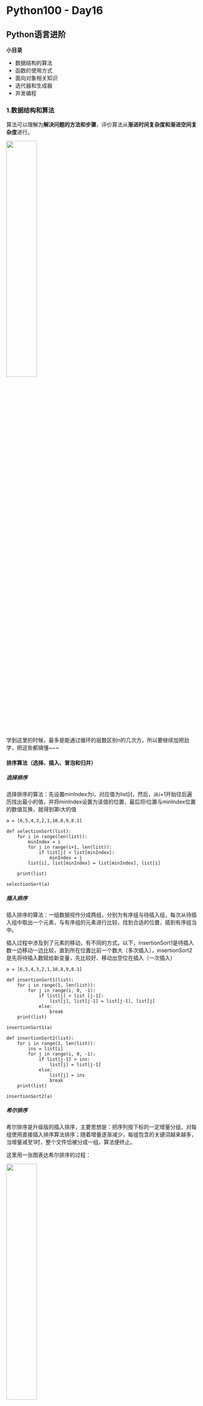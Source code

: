# Python100 - Day16
## Python语言进阶

**小目录**

+ 数据结构的算法
+ 函数的使用方式
+ 面向对象相关知识
+ 迭代器和生成器
+ 并发编程

### 1.数据结构和算法

算法可以理解为**解决问题的方法和步骤**，评价算法从**渐进时间复杂度和渐进空间复杂度**进行。


<img src="https://raw.githubusercontent.com/chenjiahuan262821/LearnPy/master/python_100_day/day16_python/time_complexity.jpg" width="40%" height="40%">


学到这里的时候，最多是能通过循环的层数区别n的几次方，所以要继续加把劲学，把这些都搞懂~~~

#### 排序算法（选择、插入、冒泡和归并）

##### 选择排序

选择排序的算法：先设置minIndex为i，对应值为list[i]，然后，从i+1开始往后遍历找出最小的值，并将minIndex设置为该值的位置，最后将i位置与minIndex位置的数值互换，就得到第i大的值
	
	a = [6,5,4,3,2,1,10,8,9,8.1]
	
	def selectionSort(list):
		for i in range(len(list)):
			minIndex = i
			for j in range(i+1, len(list)):
				if list[j] < list[minIndex]:
					minIndex = j
			list[i], list[minIndex] = list[minIndex], list[i]
	
		print(list)
	
	selectionSort(a)

##### 插入排序

插入排序的算法：一组数据视作分成两组，分别为有序组与待插入组，每次从待插入组中取出一个元素，与有序组的元素进行比较，找到合适的位置，插到有序组当中。

插入过程中涉及到了元素的移动，有不同的方式。以下，insertionSort1是待插入数一边移动一边比较，直到所在位置比前一个数大（多次插入），insertionSort2是先将待插入数赋给新变量，先比较好、移动出空位在插入（一次插入）

	a = [6,5,4,3,2,1,10,8,9,8.1]
	
	def insertionSort1(list):
		for i in range(1, len(list)):
			for j in range(i, 0, -1):
				if list[j] < list [j-1]:
					list[j], list[j-1] = list[j-1], list[j]
				else: 
					break
		print(list)
	
	insertionSort1(a)
	
	def insertionSort2(list):
		for i in range(1, len(list)):
			ins = list[i] 
			for j in range(i, 0, -1):
				if list[j-1] > ins:
					list[j] = list[j-1]
				else:
					list[j] = ins
					break
		print(list)
	
	insertionSort2(a)

##### 希尔排序

希尔排序是升级版的插入排序，主要思想是：把序列按下标的一定增量分组，对每组使用直接插入排序算法排序；随着增量逐渐减少，每组包含的关键词越来越多，当增量减至1时，整个文件恰被分成一组，算法便终止。

这里用一张图表达希尔排序的过程：

<img src="https://raw.githubusercontent.com/chenjiahuan262821/LearnPy/master/python_100_day/day16_python/shellSort.jpg" width="40%" height="40%">

通过增量的设置，希尔排序减少了插入排序中许多无效的比较，所以其时间复杂度较直接插入排序低，低于O(n^2)，它的时间是所取“增量”序列的函数:最好时间复杂度是O(n)，平均时间复杂度： O(1.2^n ~ 1.5^n)，最坏时间复杂度： O(n^2)。

在希尔排序的理解时，我们倾向于以每一个分组进行处理去理解，但在代码实现中，不用这么按部就班地处理完一组再调转回来处理下一组，实现过程中，是从第step个元素开始，逐个跨组处理，同时，在插入数据时，采用元素交换法寻找最终位置。


首先，设置一个递减的增量序列作为步长step（通常是：n/2, n/4, n/8...，不过实际上会有更好的序列）。其次，每次循环都从第step个元素开始遍历，（i>=step）倘若第i个元素值小于第i-step个元素值，则交换。交换后i-=step（这是很重要的一步），倘若新的i依然满足（i>=step）的条件则继续对比及交换的过程，此处相当于每一组内进行插入排序的过程（要把组内前面的先排好再增添新的元素进来参与排序），以此类推。随着增量逐渐减少，每组包含的关键词越来越多，当增量减至1时，整个文件恰被分成一组，排序完成后，算法便终止。

	def shellSort(list):
		n = len(list)
		step = int(n/2)
		while step > 0 :
			for i in range(step, n):
				while i >= step and list[i] < list[i-step]:
					list[i-step], list[i] = list[i], list[i-step]
					i -= step
			step = int(step/2) 
		return list
	
	import numpy as np
	
	a = np.random.randint(low=0, high =200, size=9)
	
	print(a) # [107 120  90 104 158  64  75 133 174]
	print(shellSort(a)) # [ 64  75  90 104 107 120 133 158 174]


##### 冒泡排序

+ bubbleSort1-基本款

比较相邻的元素，如果前一个比后一个大，就交换他们两个；对每一对相邻元素作同样的工作，从开始第一对到结尾的最后一对，这步做完后，最后的元素会是最大的数。针对除了最后一个元素重复以上的步骤，得到第二大的元素在倒数第二位上，即已排出最大的两个元素，即在i次循环后，最大的i个元素已经归位在尾端，只需对前面未排好序的n-i个元素进行上述操作，直到没有任何一对数字需要比较，则序列最终有序。其中，外层循环总趟数为len-1，内层循环为在第i趟下所需要比较的次数。

	def bubbleSort1(list):
		n = len(list)
		for i in range(n-1):
			for j in range(n-i-1):
				if list[j] > list[j+1]:
					list[j], list[j+1] = list[j+1], list[j]
		return list

+ bubbleSort2-升级款（标记判断）

基于bubbleSort1，考虑到也许不用循环len-1这么多次，数列就已经排序好了，比如（这里只需交换4和5） 1 2 3 5 4 6 7 8 9 10。 可以加一个flag来记录是否上一次循环是否发生过交换，倘若没有，就可以终止循环了。
	
	def bubbleSort2(list):
		n = len(list)
		for i in range(n-1):
			flag = 0
			for j in range(n-i-1):
				if list[j] > list[j+1]:
					list[j], list[j+1] = list[j+1], list[j]
					flag = 1
			if flag == 0:
				break
	
		return list

+ bubbleSort3-升级款（记录标记位置）

基于bubbleSort2只是打了标记，事实上，可以进一步记住它最后一次交换的位置，也就是上一段中flag最后一次置1的位置。假设这个位置为P，那么P之后的元素已经有序，P之前的元素还可能无序，所以我们只需要对P之前的元素再进行排序就可以了。下面代码中，flag_pos记录下最后一次交换的位置，当flag_pos为0，则表明上一次循环没有任何交换-排序已完成，则会终止循环。

	def bubbleSort3(list):
		n = len(list)
		flag_pos = n-1
		while flag_pos>0:
			pos = flag_pos
			flag_pos = 0
			for j in range(pos):
				if list[j] > list[j+1]:
					list[j], list[j+1] = list[j+1], list[j]
					flag_pos = j
		return list

+ bubbleSort4（cocktailSort）-鸡尾酒款（来回搅拌）

先对数组从左到右进行升序的冒泡排序，再对数组进行从右到左的降序的冒泡排序，以此类推，持续的、依次的改变冒泡的方向，并不断缩小没有排序的数组范围。

	def cocktailSort(list):
		flag = 1
		bottom = 0
		top = len(list)-1
		while flag:
			flag = 0
			for j in range(bottom, top , 1):
				if list[j] > list[j+1]:
					list[j], list[j+1] = list[j+1], list[j]
					flag = 1
			top = top - 1
	
			for j in range(top, bottom, -1):
				if list[j] < list[j-1]:
					list[j], list[j-1] = list[j-1], list[j]
					flag = 1
			bottom = bottom + 1
		return list


+ 归并排序


